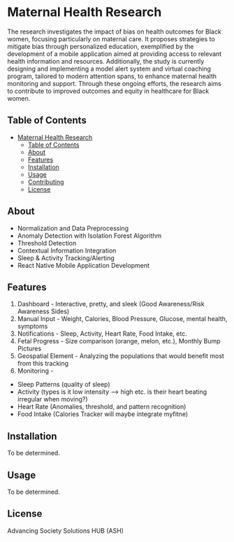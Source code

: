 # Maternal Health Research 

The research investigates the impact of bias on health outcomes for Black women, focusing particularly on maternal care. 
It proposes strategies to mitigate bias through personalized education, exemplified by the development of a mobile application aimed at
providing access to relevant health information and resources. Additionally, the study is currently designing and implementing a model
alert system and virtual coaching program, tailored to modern attention spans, to enhance maternal health monitoring and support. 
Through these ongoing efforts, the research aims to contribute to improved outcomes and equity in healthcare for Black women.

## Table of Contents

- [Maternal Health Research](#maternal-health-research)
  - [Table of Contents](#table-of-contents)
  - [About](#about)
  - [Features](#features)
  - [Installation](#installation)
  - [Usage](#usage)
  - [Contributing](#contributing)
  - [License](#license)

## About
- Normalization and Data Preprocessing
- Anomaly Detection with Isolation Forest Algorithm
- Threshold Detection
- Contextual Information Integration
- Sleep & Activity Tracking/Alerting
- React Native Mobile Application Development
  
## Features

1. Dashboard - Interactive, pretty, and sleek (Good Awareness/Risk Awareness Sides)
2. Manual Input - Weight, Calories, Blood Pressure, Glucose, mental health, symptoms
3. Notifications - Sleep, Activity, Heart Rate, Food Intake, etc.
4. Fetal Progress - Size comparison (orange, melon, etc.), Monthly Bump Pictures 
5. Geospatial Element - Analyzing the populations that would benefit most from this tracking
6. Monitoring - 
- Sleep Patterns (quality of sleep)
- Activity (types is it low intensity —> high etc. is their heart beating irregular when moving?)
- Heart Rate (Anomalies, threshold, and pattern recognition)
- Food Intake (Calories Tracker will maybe integrate myfitne)

## Installation
To be determined.
## Usage
To be determined.

## License
Advancing Society Solutions HUB (ASH)
